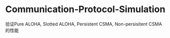 # Communication-Protocol-Simulation
验证Pure ALOHA, Slotted ALOHA, Persistent CSMA, Non-persisitent CSMA的性能

